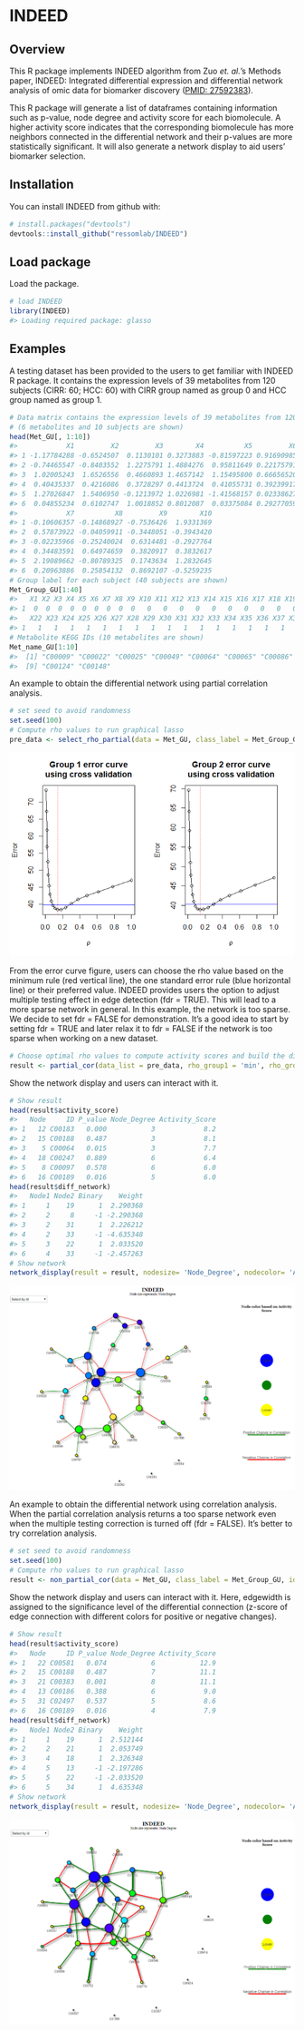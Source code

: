 
<!-- README.md is generated from README.Rmd. Please edit that file -->

# INDEED

## Overview

This R package implements INDEED algorithm from Zuo *et. al.*’s Methods
paper, INDEED: Integrated differential expression and differential
network analysis of omic data for biomarker discovery ([PMID:
27592383](https://www.ncbi.nlm.nih.gov/pubmed/?term=27592383%5Buid%5D)).

This R package will generate a list of dataframes containing information
such as p-value, node degree and activity score for each biomolecule. A
higher activity score indicates that the corresponding biomolecule has
more neighbors connected in the differential network and their p-values
are more statistically significant. It will also generate a network
display to aid users’ biomarker selection.

## Installation

You can install INDEED from github with:

``` r
# install.packages("devtools")
devtools::install_github("ressomlab/INDEED")
```

## Load package

Load the package.

``` r
# load INDEED
library(INDEED)
#> Loading required package: glasso
```

## Examples

A testing dataset has been provided to the users to get familiar with
INDEED R package. It contains the expression levels of 39 metabolites
from 120 subjects (CIRR: 60; HCC: 60) with CIRR group named as group 0
and HCC group named as group 1.

``` r
# Data matrix contains the expression levels of 39 metabolites from 120 subjects 
# (6 metabolites and 10 subjects are shown)
head(Met_GU[, 1:10])
#>            X1         X2         X3        X4          X5         X6
#> 1 -1.17784288 -0.6524507  0.1130101 0.3273883 -0.81597223 0.91690985
#> 2 -0.74465547 -0.8403552  1.2275791 1.4884276  0.95811649 0.22175791
#> 3  1.02005243  1.6526556  0.4660893 1.4657142  1.15495800 0.66656520
#> 4  0.40435337  0.4216086  0.3728297 0.4413724  0.41055731 0.39239917
#> 5  1.27026847  1.5406950 -0.1213972 1.0226981 -1.41568157 0.02338627
#> 6  0.04855234  0.6102747  1.0018852 0.8012087  0.03375084 0.29277059
#>            X7          X8         X9        X10
#> 1 -0.10606357 -0.14868927 -0.7536426  1.9331369
#> 2  0.57873922 -0.04059911 -0.3448051 -0.3943420
#> 3 -0.02235966 -0.25240024  0.6314481 -0.2927764
#> 4  0.34483591  0.64974659  0.3820917  0.3832617
#> 5  2.19089662 -0.80789325  0.1743634  1.2832645
#> 6  0.20963886  0.25854132  0.8692107 -0.5259235
# Group label for each subject (40 subjects are shown)
Met_Group_GU[1:40]
#>   X1 X2 X3 X4 X5 X6 X7 X8 X9 X10 X11 X12 X13 X14 X15 X16 X17 X18 X19 X20 X21
#> 1  0  0  0  0  0  0  0  0  0   0   0   0   0   0   0   0   0   0   0   1   1
#>   X22 X23 X24 X25 X26 X27 X28 X29 X30 X31 X32 X33 X34 X35 X36 X37 X38 X39 X40
#> 1   1   1   1   1   1   1   1   1   1   1   1   1   1   1   1   1   1   1   1
# Metabolite KEGG IDs (10 metabolites are shown)
Met_name_GU[1:10]
#>  [1] "C00009" "C00022" "C00025" "C00049" "C00064" "C00065" "C00086" "C00097"
#>  [9] "C00124" "C00148"
```

An example to obtain the differential network using partial correlation
analysis.

``` r
# set seed to avoid randomness
set.seed(100)
# Compute rho values to run graphical lasso
pre_data <- select_rho_partial(data = Met_GU, class_label = Met_Group_GU, id = Met_name_GU, error_curve = TRUE)
```

![](figure/rho-selection-1.png)<!-- -->

From the error curve figure, users can choose the rho value based on the
minimum rule (red vertical line), the one standard error rule (blue
horizontal line) or their preferred value. INDEED provides users the
option to adjust multiple testing effect in edge detection (fdr = TRUE).
This will lead to a more sparse network in general. In this example, the
network is too sparse. We decide to set fdr = FALSE for demonstration.
It’s a good idea to start by setting fdr = TRUE and later relax it to
fdr = FALSE if the network is too sparse when working on a new dataset.

``` r
# Choose optimal rho values to compute activity scores and build the differential network
result <- partial_cor(data_list = pre_data, rho_group1 = 'min', rho_group2 = "min", p_val = pvalue_M_GU, permutation = 1000, permutation_thres = 0.05, fdr = FALSE)
```

Show the network display and users can interact with it.

``` r
# Show result 
head(result$activity_score)
#>   Node     ID P_value Node_Degree Activity_Score
#> 1   12 C00183   0.000           3            8.2
#> 2   15 C00188   0.487           3            8.1
#> 3    5 C00064   0.015           3            7.7
#> 4   18 C00247   0.889           6            6.4
#> 5    8 C00097   0.578           6            6.0
#> 6   16 C00189   0.016           5            6.0
head(result$diff_network)
#>   Node1 Node2 Binary    Weight
#> 1     1    19      1  2.290368
#> 2     2     8     -1 -2.290368
#> 3     2    31      1  2.226212
#> 4     2    33     -1 -4.635348
#> 5     3    22      1  2.033520
#> 6     4    33     -1 -2.457263
# Show network
network_display(result = result, nodesize= 'Node_Degree', nodecolor= 'Activity_Score', edgewidth= FALSE, layout= 'nice')
```

<!-- Network display image was generated from somewhere else -->

![](figure/network_display_partial.png)<!-- -->

An example to obtain the differential network using correlation
analysis. When the partial correlation analysis returns a too sparse
network even when the multiple testing correction is turned off (fdr =
FALSE). It’s better to try correlation analysis.

``` r
# set seed to avoid randomness
set.seed(100)
# Compute rho values to run graphical lasso
result <- non_partial_cor(data = Met_GU, class_label = Met_Group_GU, id = Met_name_GU, method = "pearson", p_val = pvalue_M_GU, permutation = 1000, permutation_thres = 0.05, fdr = FALSE)
```

Show the network display and users can interact with it. Here, edgewidth
is assigned to the significance level of the differential connection
(z-score of edge connection with different colors for positive or
negative changes).

``` r
# Show result 
head(result$activity_score)
#>   Node     ID P_value Node_Degree Activity_Score
#> 1   22 C00581   0.074           6           12.9
#> 2   15 C00188   0.487           7           11.1
#> 3   21 C00383   0.001           8           11.1
#> 4   13 C00186   0.388           6            9.0
#> 5   31 C02497   0.537           5            8.6
#> 6   16 C00189   0.016           4            7.9
head(result$diff_network)
#>   Node1 Node2 Binary    Weight
#> 1     1    19      1  2.512144
#> 2     2    21      1  2.053749
#> 3     4    18      1  2.326348
#> 4     5    13     -1 -2.197286
#> 5     5    22     -1 -2.033520
#> 6     5    34      1  4.635348
# Show network
network_display(result = result, nodesize= 'Node_Degree', nodecolor= 'Activity_Score', edgewidth= TRUE, layout= 'nice')
```

<!-- Network display image was generated from somewhere else -->

![](figure/network_display_correlation.png)<!-- -->
